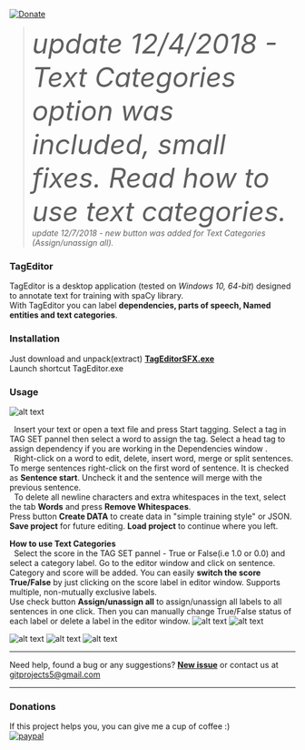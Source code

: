 [![Donate](https://img.shields.io/badge/Donate-PayPal-green.svg)](https://paypal.me/d5555)<br/>
>*<font size="+5">update 12/4/2018 - Text Categories option was included,  small fixes. Read how to use text categories.</font>* <br/>
>*update 12/7/2018 - new button was added for Text Categories (Assign/unassign all).*

### TagEditor

TagEditor is a desktop application (tested on _Windows 10, 64-bit_) designed to annotate text for training with spaCy library.<br/>
With TagEditor you can label **dependencies, parts of speech, Named entities and text categories**.

### Installation

Just download and unpack(extract) [**TagEditorSFX.exe**](https://github.com/d5555/TagEditor/raw/master/TagEditorSFX.exe) <br/>
Launch shortcut TagEditor.exe <br/>

### Usage

![alt text](https://github.com/d5555/TagEditor/blob/master/pics/dep800.gif)

&nbsp; Insert your text or open a text file and press Start tagging. Select a tag in TAG SET pannel then select a word to assign the tag. Select a head tag to assign dependency if you are working in the Dependencies window .<br/>
&nbsp; Right-click on a word to edit, delete, insert word, merge or split sentences. 
To merge sentences right-click on the first word of sentence. It is checked as **Sentence start**. Uncheck it and the sentence will merge with the previous sentence. <br/>
&nbsp; To delete all newline characters and extra whitespaces in the text, select the tab **Words** and press **Remove Whitespaces**.<br/> 
Press button **Create DATA** to create data in "simple training style" or JSON.<br/>
**Save project** for future editing. **Load project** to continue where you left.

**How to use Text Categories**<br/>
&nbsp; Select the score in the TAG SET pannel - True or False(i.e 1.0 or 0.0) and select a category label. Go to the editor window and click on sentence. Category and score will be added. You can easily **switch the score True/False** by just clicking on the score label in editor window. Supports multiple, non-mutually exclusive labels.<br/>
Use check button **Assign/unassign all** to assign/unassign all labels to all sentences in one click. Then you can manually change True/False status of each label or delete a label in the editor window.
![alt text](https://raw.githubusercontent.com/GitDimma/Tag-Editor/master/pics/cats.png)
![alt text](https://raw.githubusercontent.com/GitDimma/Tag-Editor/master/pics/datpic1.png)

![alt text](https://raw.githubusercontent.com/GitDimma/Tag-Editor/master/pics/dep.png)
![alt text](https://raw.githubusercontent.com/GitDimma/Tag-Editor/master/pics/ner.png)
![alt text](https://raw.githubusercontent.com/GitDimma/Tag-Editor/master/pics/datpic.png)
**************
Need help, found a bug or any suggestions? [**New issue**](https://github.com/d5555/TagEditor/issues/new) or contact us at gitprojects5@gmail.com
**************
### Donations

If this project helps you, you can give me a cup of coffee :)<br/>
[![paypal](https://www.paypalobjects.com/en_US/i/btn/btn_donateCC_LG.gif)](https://paypal.me/d5555)<br/>
